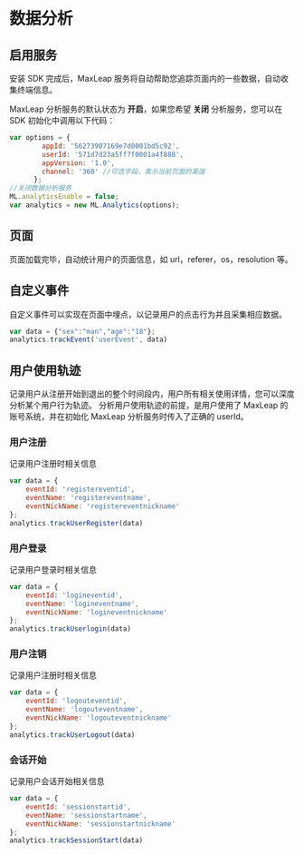 # 数据分析

## 启用服务

安装 SDK 完成后，MaxLeap 服务将自动帮助您追踪页面内的一些数据，自动收集终端信息。

MaxLeap 分析服务的默认状态为 **开启**，如果您希望 **关闭** 分析服务，您可以在 SDK 初始化中调用以下代码：

```javascript
var options = {
        appId: '56273907169e7d0001bd5c92',
        userId: '571d7d23a5ff7f0001a4f888',
        appVersion: '1.0',
        channel: '360' //可选字段，表示当前页面的渠道
      };
//关闭数据分析服务      
ML.analyticsEnable = false;
var analytics = new ML.Analytics(options);
```

## 页面

页面加载完毕，自动统计用户的页面信息，如 url，referer，os，resolution 等。 

## 自定义事件

自定义事件可以实现在页面中埋点，以记录用户的点击行为并且采集相应数据。

```javascript
var data = {"sex":"man","age":"18"};
analytics.trackEvent('userEvent', data)
```
<!-- 
## 自定义事件2.0

自定义事件2.0可以支持sql检索，从而实现更灵活的数据查询。

```javascript
var data = [{
        "distinct_id": "2b0a6f51a3cd6775",
        "time": 1434556935000,
        "type": "track",
        "event": "ViewProduct",
        "properties": {
          "_manufacturer":"Apple",
          "_model": "iPhone 5",
          "_os":"iOS",
          "_os_version":"7.0",
          "_app_version":"1.3",
          "_wifi":true,
          "_ip":"180.79.35.65",
          "_province":"湖南",
          "_city":"长沙",
          "_screen_width":320,
          "_screen_height":640,
          "product_id":123451231231212,
          "product_name":"苹果",
          "product_classify":"水果",
          "product_price":14.0
        }
      }];
      analytics.trackOriginEvent(data);
```

其中，下划线字段是系统预定义字段，其他字段为用户自定义字段。
-->

## 用户使用轨迹

记录用户从注册开始到退出的整个时间段内，用户所有相关使用详情，您可以深度分析某个用户行为轨迹。
分析用户使用轨迹的前提，是用户使用了 MaxLeap 的账号系统，并在初始化 MaxLeap 分析服务时传入了正确的 userId。

### 用户注册

记录用户注册时相关信息

```javascript
var data = {
	eventId: 'registereventid',
	eventName: 'registereventname',
	eventNickName: 'registereventnickname'
};
analytics.trackUserRegister(data)
```

### 用户登录

记录用户登录时相关信息

```javascript
var data = {
	eventId: 'logineventid',
	eventName: 'logineventname',
	eventNickName: 'logineventnickname'
};
analytics.trackUserlogin(data)
```

### 用户注销

记录用户注册时相关信息

```javascript
var data = {
	eventId: 'logouteventid',
	eventName: 'logouteventname',
	eventNickName: 'logouteventnickname'
};
analytics.trackUserLogout(data)
```

### 会话开始

记录用户会话开始相关信息

```javascript
var data = {
	eventId: 'sessionstartid',
	eventName: 'sessionstartname',
	eventNickName: 'sessionstartnickname'
};
analytics.trackSessionStart(data)
```


